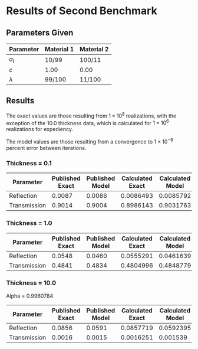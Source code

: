 # Results of Second Benchmark

## Parameters Given

Parameter | Material 1 | Material 2
--- | --- | ---
$\sigma_t$ | 10/99 | 100/11
$c$ | 1.00 | 0.00
$\lambda$ | 99/100 | 11/100

## Results

The exact values are those resulting from $1 \times 10^8$ realizations, with the exception of the 10.0 thickness data, which is calculated for $1 \times 10^6$ realizations for expediency.

The model values are those resulting from a convergence to $1 \times 10^{-9}$ percent error between iterations.

### Thickness = 0.1

Parameter | Published Exact | Published Model | Calculated Exact | Calculated Model
--- | --- | --- | --- | ---
Reflection | 0.0087 | 0.0086 | 0.0086493 | 0.0085792
Transmission | 0.9014 | 0.9004 | 0.8986143 | 0.9031763

### Thickness = 1.0

Parameter | Published Exact | Published Model | Calculated Exact | Calculated Model
--- | --- | --- | --- | ---
Reflection | 0.0548 | 0.0460 | 0.0555291 | 0.0461639
Transmission | 0.4841 | 0.4834 | 0.4804996 | 0.4848779

### Thickness = 10.0

Alpha = 0.9960784

Parameter | Published Exact | Published Model | Calculated Exact | Calculated Model | Alpha Closure
--- | --- | --- | --- | --- | ---
Reflection | 0.0856 | 0.0591 | 0.0857719 | 0.0592395 | 0.0593678
Transmission | 0.0016 | 0.0015 | 0.0016251 | 0.001539 | 0.0015566
